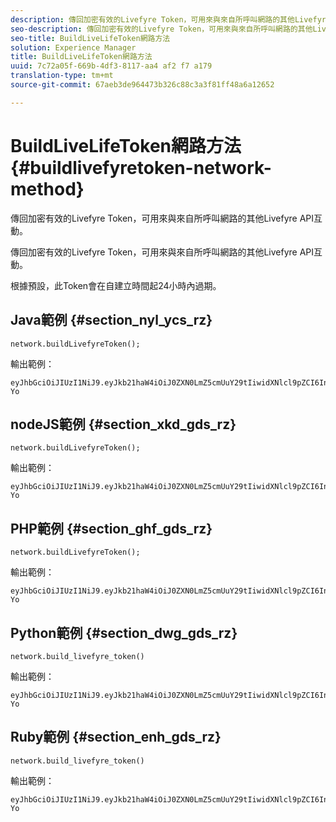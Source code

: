 ```yaml
---
description: 傳回加密有效的Livefyre Token，可用來與來自所呼叫網路的其他Livefyre API互動。
seo-description: 傳回加密有效的Livefyre Token，可用來與來自所呼叫網路的其他Livefyre API互動。
seo-title: BuildLiveLifeToken網路方法
solution: Experience Manager
title: BuildLiveLifeToken網路方法
uuid: 7c72a05f-669b-4df3-8117-aa4 af2 f7 a179
translation-type: tm+mt
source-git-commit: 67aeb3de964473b326c88c3a3f81ff48a6a12652

---
```



# BuildLiveLifeToken網路方法{#buildlivefyretoken-network-method}

傳回加密有效的Livefyre Token，可用來與來自所呼叫網路的其他Livefyre API互動。

傳回加密有效的Livefyre Token，可用來與來自所呼叫網路的其他Livefyre API互動。

根據預設，此Token會在自建立時間起24小時內過期。

## Java範例 {#section_nyl_ycs_rz}

```
network.buildLivefyreToken(); 
```

輸出範例：

```
eyJhbGciOiJIUzI1NiJ9.eyJkb21haW4iOiJ0ZXN0LmZ5cmUuY29tIiwidXNlcl9pZCI6InN5c3RlbSIsImRpc3BsYXlfbmFtZSI6InN5c3RlbSIsImV4cGlyZXMiOjEzOTY2NTUwODN9.33GuJF_ou2O6CCV22Y3PlLUgP2Igy9vAXfmLONkt-Yo
```

## nodeJS範例 {#section_xkd_gds_rz}

```
network.buildLivefyreToken(); 
```

輸出範例：

```
eyJhbGciOiJIUzI1NiJ9.eyJkb21haW4iOiJ0ZXN0LmZ5cmUuY29tIiwidXNlcl9pZCI6InN5c3RlbSIsImRpc3BsYXlfbmFtZSI6InN5c3RlbSIsImV4cGlyZXMiOjEzOTY2NTUwODN9.33GuJF_ou2O6CCV22Y3PlLUgP2Igy9vAXfmLONkt-Yo
```

## PHP範例 {#section_ghf_gds_rz}

```
network.buildLivefyreToken(); 
```

輸出範例：

```
eyJhbGciOiJIUzI1NiJ9.eyJkb21haW4iOiJ0ZXN0LmZ5cmUuY29tIiwidXNlcl9pZCI6InN5c3RlbSIsImRpc3BsYXlfbmFtZSI6InN5c3RlbSIsImV4cGlyZXMiOjEzOTY2NTUwODN9.33GuJF_ou2O6CCV22Y3PlLUgP2Igy9vAXfmLONkt-Yo 
```

## Python範例 {#section_dwg_gds_rz}

```
network.build_livefyre_token() 
```

輸出範例：

```
eyJhbGciOiJIUzI1NiJ9.eyJkb21haW4iOiJ0ZXN0LmZ5cmUuY29tIiwidXNlcl9pZCI6InN5c3RlbSIsImRpc3BsYXlfbmFtZSI6InN5c3RlbSIsImV4cGlyZXMiOjEzOTY2NTUwODN9.33GuJF_ou2O6CCV22Y3PlLUgP2Igy9vAXfmLONkt-Yo 
```

## Ruby範例 {#section_enh_gds_rz}

```
network.build_livefyre_token() 
```

輸出範例：

```
eyJhbGciOiJIUzI1NiJ9.eyJkb21haW4iOiJ0ZXN0LmZ5cmUuY29tIiwidXNlcl9pZCI6InN5c3RlbSIsImRpc3BsYXlfbmFtZSI6InN5c3RlbSIsImV4cGlyZXMiOjEzOTY2NTUwODN9.33GuJF_ou2O6CCV22Y3PlLUgP2Igy9vAXfmLONkt-Yo 
```

